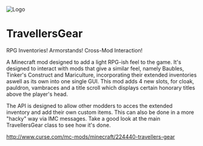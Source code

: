 ![Logo](https://raw.githubusercontent.com/BluSunrize/TravellersGear/master/src/main/resources/assets/travellersgear/logo.png)

TravellersGear
==============

RPG Inventories! Armorstands! Cross-Mod Interaction!

A Minecraft mod designed to add a light RPG-ish feel to the game.
It's designed to interact with mods that give a similar feel, namely Baubles, Tinker's Construct and Mariculture, incorporating their extended inventories aswell as its own into one single GUI.
This mod adds 4 new slots, for cloak, pauldron, vambraces and a title scroll which displays certain honorary titles above the player's head.

The API is designed to allow other modders to acces the extended inventory and add their own custom items. This can also be done in a more "hacky" way via IMC messages. Take a good look at the main TravellersGear class to see how it's done.

http://www.curse.com/mc-mods/minecraft/224440-travellers-gear
